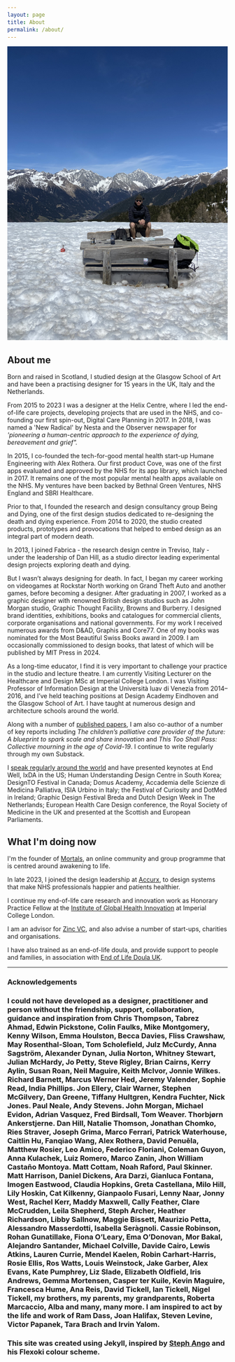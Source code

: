 ```yaml
---
layout: page
title: About
permalink: /about/
---
```


![ivor](/images/ivor2.jpg)

## About me

Born and raised in Scotland, I studied design at the Glasgow School of Art and have been a practising designer for 15 years in the UK, Italy and the Netherlands. 

From 2015 to 2023 I was a designer at the Helix Centre, where I led the end-of-life care projects, developing projects that are used in the NHS, and co-founding our first spin-out, Digital Care Planning in 2017. In 2018, I was named a 'New Radical' by Nesta and the Observer newspaper for *'pioneering a human-centric approach to the experience of dying, bereavement and grief".*

In 2015, I co-founded the tech-for-good mental health start-up Humane Engineering with Alex Rothera. Our first product Cove, was one of the first apps evaluated and approved by the NHS for its app library, which launched in 2017. It remains one of the most popular mental health apps available on the NHS. My ventures have been backed by Bethnal Green Ventures, NHS England and SBRI Healthcare.

Prior to that, I founded the research and design consultancy group Being and Dying, one of the first design studios dedicated to re-designing the death and dying experience. From 2014 to 2020, the studio created products, prototypes and provocations that helped to embed design as an integral part of modern death.

In 2013, I joined Fabrica - the research design centre in Treviso, Italy - under the leadership of Dan Hill, as a studio director leading experimental design projects exploring death and dying.

But I wasn’t always designing for death. In fact, I began my career working on videogames at Rockstar North working on Grand Theft Auto and another games, before becoming a designer. After graduating in 2007, I worked as a graphic designer with renowned British design studios such as John Morgan studio, Graphic Thought Facility, Browns and Burberry. I designed brand identities, exhibitions, books and catalogues for commercial clients, corporate organisations and national governments. For my work I received numerous awards from D&AD, Graphis and Core77. One of my books was nominated for the Most Beautiful Swiss Books award in 2009. I am occasionally commissioned to design books, that latest of which will be published by MIT Press in 2024.

As a long-time educator, I find it is very important to challenge your practice in the studio and lecture theatre. I am currently Visiting Lecturer on the Healthcare and Design MSc at Imperial College London. I was Visiting Professor of Information Design at the Università Iuav di Venezia from 2014–2016, and I’ve held teaching positions at Design Academy Eindhoven and the Glasgow School of Art. I have taught at numerous design and architecture schools around the world.

Along with a number of [published papers](/writing), I am also co-author of a number of key reports including *The children’s palliative care provider of the future: A blueprint to spark scale and share innovation* and *This Too Shall Pass: Collective mourning in the age of Covid-19*. I continue to write regularly through my own Substack.

I [speak regularly around the world](/talks) and have presented keynotes at End Well, IxDA in the US; Human Understanding Design Centre in South Korea; DesignTO Festival in Canada; Domus Academy, Accademia delle Scienze di Medicina Palliativa, ISIA Urbino in Italy; the Festival of Curiosity and DotMed in Ireland; Graphic Design Festival Breda and Dutch Design Week in The Netherlands; European Health Care Design conference, the Royal Society of Medicine in the UK and presented at the Scottish and European Parliaments.

## What I'm doing now

I'm the founder of [Mortals](http://mortals.community), an online community and group programme that is centred around awakening to life. 

In late 2023, I joined the design leadership at [Accurx](https://www.accurx.com), to design systems that make NHS professionals happier and patients healthier. 

I continue my end-of-life care research and innovation work as Honorary Practice Fellow at the [Institute of Global Health Innovation](https://www.imperial.ac.uk/global-health-innovation/) at Imperial College London.

I am an advisor for [Zinc VC](https://www.zinc.vc), and also advise a number of start-ups, charities and organisations.

I have also trained as an end-of-life doula, and provide support to people and families, in association with [End of Life Doula UK](https://eol-doula.uk). 

---

### Acknowledgements   
### I could not have developed as a designer, practitioner and person without the friendship, support, collaboration, guidance and inspiration from Chris Thompson, Tabrez Ahmad, Edwin Pickstone, Colin Faulks, Mike Montgomery, Kenny Wilson, Emma Houlston, Becca Davies, Fliss Crawshaw, May Rosenthal-Sloan, Tom Scholefield, Julz McCurdy, Anna Sagström, Alexander Dynan, Julia Norton, Whitney Stewart, Julian McHardy, Jo Petty, Steve Rigley, Brian Cairns, Kerry Aylin, Susan Roan, Neil Maguire, Keith McIvor, Jonnie Wilkes. Richard Barnett, Marcus Werner Hed, Jeremy Valender, Sophie Read, India Phillips. Jon Ellery, Clair Warner, Stephen McGilvery, Dan Greene, Tiffany Hultgren, Kendra Fuchter, Nick Jones. Paul Neale, Andy Stevens. John Morgan, Michael Evidon, Adrian Vasquez, Fred Birdsall, Tom Weaver. Thorbjørn Ankerstjerne. Dan Hill, Natalie Thomson, Jonathan Chomko, Ries Straver, Joseph Grima, Marco Ferrari, Patrick Waterhouse, Caitlin Hu, Fanqiao Wang, Alex Rothera, David Penuēla, Matthew Rosier, Leo Amico, Federico Floriani, Coleman Guyon, Anna Kulachek, Luiz Romero, Marco Zanin, Jhon William Castaño Montoya. Matt Cottam, Noah Raford, Paul Skinner. Matt Harrison, Daniel Dickens, Ara Darzi, Gianluca Fontana, Imogen Eastwood, Claudia Hopkins, Greta Castellana, Milo Hill, Lily Hoskin, Cat Kilkenny, Gianpaolo Fusari, Lenny Naar, Jonny West, Rachel Kerr, Maddy Maxwell, Cally Feather, Clare McCrudden, Leila Shepherd, Steph Archer, Heather Richardson, Libby Sallnow, Maggie Bissett, Maurizio Petta, Alessandro Masserdotti, Isabella Seràgnoli. Cassie Robinson, Rohan Gunatillake, Fiona O’Leary, Ema O’Donovan, Mor Bakal, Alejandro Santander, Michael Colville, Davide Cairo, Lewis Atkins, Lauren Currie, Mendel Kaelen, Robin Carhart-Harris, Rosie Ellis, Ros Watts, Louis Weinstock, Jake Garber, Alex Evans, Kate Pumphrey, Liz Slade, Elizabeth Oldfield, Iris Andrews, Gemma Mortensen, Casper ter Kuile, Kevin Maguire, Francesca Hume, Ana Reis, David Tickell, Ian Tickell, Nigel Tickell, my brothers, my parents, my grandparents, Roberta Marcaccio, Alba and many, many more. I am inspired to act by the life and work of Ram Dass, Joan Halifax, Steven Levine, Victor Papanek, Tara Brach and Irvin Yalom.

### This site was created using Jekyll, inspired by [Steph Ango](https://stephango.com) and his Flexoki colour scheme.

